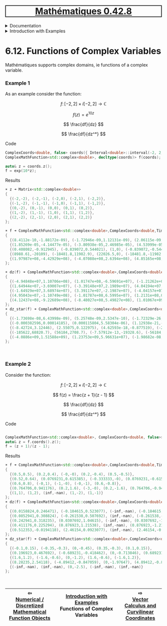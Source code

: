 <h1 style='border: 2px solid; text-align: center'><a href='../../../README.md'>Mathématiques 0.42.8</a></h1>

<details>

<summary>Documentation</summary>

# [Documentation](../../README.md)<br>
Chapter 1. [License](../license/README.md)<br>
Chapter 2. [About](../about/README.md)<br>
Chapter 3. [Versioning](../versioning/README.md)<br>
Chapter 4. [Status & Release Notes](../status-release/README.md)<br>
Chapter 5. [Upcoming Development](../development-schedule/README.md)<br>
Chapter 6. _Introduction with Examples_ <br>
Chapter 7. [Installation](../installation/README.md)<br>
Chapter 8. [Your First Mathématiques Project](../first-project/README.md)<br>
Chapter 9. [Usage Guide: Syntax, Data Types, Functions, etc](../user-guide/README.md)<br>
Chapter 10. [Benchmarks](../benchmarks/README.md)<br>
Chapter 11. [Tests](../test/README.md)<br>
Chapter 12. [Developer Guide: Modifying and Extending Mathématiques](../developer-guide/README.md)<br>


</details>



<details>

<summary>Introduction with Examples</summary>

# [6. Introduction with Examples](../README.md)<br>
6.1. [Pretty Printing and Debugging](../print-debug/README.md)<br>
6.2. [Number Systems and Arithmetic](../numbers/README.md)<br>
6.3. [Vectors, Matrices, and MultiArrays](../multiarrays/README.md)<br>
6.4. [Nested MultiArrays](../nested-multiarrays/README.md)<br>
6.5. [Special Vectors, Matrices, and MultiArrays](../special-multiarrays/README.md)<br>
6.6. [MultiArray Arithmetic and Operators](../multiarray-arithmetic/README.md)<br>
6.7. [Mixed-Rank & Mixed-Depth Arithmetic](../arithmetic-mixed/README.md)<br>
6.8. [Linear Algebra](../linear-algebra/README.md)<br>
6.9. [Indexing, Masks, Slicing, Sorting, etc.](../sort-mask-slice/README.md)<br>
6.10. [Common and Special Mathematical Functions](../math-functions/README.md)<br>
6.11. [Numerical / Discretized Mathematical Function Objects](../numerical-functions/README.md)<br>
6.12. _Functions of Complex Variables_ <br>
6.13. [Vector Calculus and Curvilinear Coordinates](../vector-calculus/README.md)<br>
6.14. [Tensors](../tensors/README.md)<br>
6.15. [Series and transforms](../series-transforms/README.md)<br>


</details>



# 6.12. Functions of Complex Variables

Mathématiques supports complex domains, ie functions of a complex variable.

### Example 1
As an example consider the function:

$$ f\colon [-2,2] \times i[-2,2] \rightarrow\mathbb{C}$$

$$ f(z) = e^{10 z} $$

$$ \frac{df}{dz} $$

$$ \frac{df}{dz^*} $$

Code

```C++
ComplexCoords<double, false> coords({ Interval<double>::interval(-2, 2, 5), Interval<double>::interval(-2, 2, 5) });
ComplexMathFunction<std::complex<double>, decltype(coords)> f(coords);

auto& z = coords.z();
f = exp(10*z);
```

Results

```C++
☀ z ➜ Matrix<std::complex<double>> 
{
  {(-2,-2), (-2,-1), (-2,0), (-2,1), (-2,2)},
  {(-1,-2), (-1,-1), (-1,0), (-1,1), (-1,2)},
  {(0,-2), (0,-1), (0,0), (0,1), (0,2)},
  {(1,-2), (1,-1), (1,0), (1,1), (1,2)},
  {(2,-2), (2,-1), (2,0), (2,1), (2,2)}
};

☀ f ➜ ComplexMathFunction<std::complex<double>,ComplexCoords<double,TimeCoord=0>> 
{
  {(8.4112e-10,-1.88172e-09), (-1.72946e-09,1.12131e-09), (2.06115e-09,0), (-1.72946e-09,-1.12131e-09), (8.4112e-10,1.88172e-09)},
  {(1.85269e-05,-4.14477e-05), (-3.80938e-05,2.46985e-05), (4.53999e-05,0), (-3.80938e-05,-2.46985e-05), (1.85269e-05,4.14477e-05)},
  {(0.408082,-0.912945), (-0.839072,0.544021), (1,0), (-0.839072,-0.544021), (0.408082,0.912945)},
  {(8988.61,-20109), (-18481.8,11982.9), (22026.5,0), (-18481.8,-11982.9), (8988.61,20109)},
  {(1.97987e+08,-4.42929e+08), (-4.07088e+08,2.6394e+08), (4.85165e+08,0), (-4.07088e+08,-2.6394e+08), (1.97987e+08,4.42929e+08)}
};

☀ dz(f) ➜ ComplexMathFunction<std::complex<double>,ComplexCoords<double,TimeCoord=0>> 
{
  {(-4.94848e+07,1.10706e+08), (1.01747e+08,-6.59691e+07), (-1.21262e+08,0), (1.01747e+08,6.59691e+07), (-4.94848e+07,-1.10706e+08)},
  {(1.64944e+07,-3.69007e+07), (-3.39148e+07,2.1989e+07), (4.04194e+07,0), (-3.39148e+07,-2.1989e+07), (1.64944e+07,3.69007e+07)},
  {(-1.64929e+07,3.68974e+07), (3.39117e+07,-2.1987e+07), (-4.04157e+07,0), (3.39117e+07,2.1987e+07), (-1.64929e+07,-3.68974e+07)},
  {(4.95043e+07,-1.10749e+08), (-1.01787e+08,6.5995e+07), (1.2131e+08,0), (-1.01787e+08,-6.5995e+07), (4.95043e+07,1.10749e+08)},
  {(4.12437e+08,-9.22689e+08), (-8.48027e+08,5.49827e+08), (1.01067e+09,0), (-8.48027e+08,-5.49827e+08), (4.12437e+08,9.22689e+08)}
};
☀ dz_star(f) ➜ ComplexMathFunction<std::complex<double>,ComplexCoords<double,TimeCoord=0>> 
{
  {(-1.73698e-08,6.43998e-09), (5.25748e-09,2.5347e-10), (-1.72329e-26,-1.8087e-09), (-5.25748e-09,2.5347e-10), (1.73698e-08,6.43998e-09)},
  {(-0.000382596,0.00014185), (0.000115804,5.58304e-06), (1.12938e-21,-3.98393e-05), (-0.000115804,5.58304e-06), (0.000382596,0.00014185)},
  {(-8.42724,3.12446), (2.55075,0.122975), (4.62593e-18,-0.877519), (-2.55075,0.122975), (8.42724,3.12446)},
  {(-185622,68820.7), (56184,2708.7), (-7.57912e-13,-19328.6), (-56184,2708.7), (185622,68820.7)},
  {(-4.0886e+09,1.51588e+09), (1.23753e+09,5.96631e+07), (-1.98682e-08,-4.25742e+08), (-1.23753e+09,5.96631e+07), (4.0886e+09,1.51588e+09)}
};

```

<br>

### Example 2
Consider the function:

$$ f\colon [-2,2] \times i[-2,2] \rightarrow\mathbb{C}$$

$$ f(z) = \frac{z + 1}{z - 1} $$

$$ \frac{df}{dz} $$

$$ \frac{df}{dz^*} $$

Code

```C++

ComplexMathFunction<std::complex<double>, ComplexCoords<double, false>> f({ Interval<double>::interval(-1, 1, 5), Interval<double>::interval(-2, 2, 5) });
auto& z = f.coords().z();
f = (z + 1)/(z - 1);
```

Results

```C++
☀ f ➜ ComplexMathFunction<std::complex<double>,ComplexCoords<double,TimeCoord=0>> 
{
  {(0.5,0.5), (0.2,0.4), (-0,-0), (0.2,-0.4), (0.5,-0.5)},
  {(0.52,0.64), (0.0769231,0.615385), (-0.333333,-0), (0.0769231,-0.615385), (0.52,-0.64)},
  {(0.6,0.8), (-0,1), (-1,-0), (-0,-1), (0.6,-0.8)},
  {(0.764706,0.941176), (0.2,1.6), (-3,-0), (0.2,-1.6), (0.764706,-0.941176)},
  {(1,1), (1,2), (inf,-nan), (1,-2), (1,-1)}
};
☀ dz(f) ➜ ComplexMathFunction<std::complex<double>,ComplexCoords<double,TimeCoord=0>> 
{
  {(0.0158824,0.246471), (-0.184615,0.523077), (-inf,-nan), (-0.184615,-0.523077), (0.0158824,-0.246471)},
  {(0.0852941,0.308824), (-0.261538,0.507692), (inf,-nan), (-0.261538,-0.507692), (0.0852941,-0.308824)},
  {(0.242941,0.318235), (0.0307692,1.04615), (-inf,-nan), (0.0307692,-1.04615), (0.242941,-0.318235)},
  {(0.411176,0.225294), (0.876923,1.21538), (inf,-nan), (0.876923,-1.21538), (0.411176,-0.225294)},
  {(0.512353,-0.0194118), (2.46154,0.0923077), (inf,-nan), (2.46154,-0.0923077), (0.512353,0.0194118)}
};
☀ dz_star(f) ➜ ComplexMathFunction<std::complex<double>,ComplexCoords<double,TimeCoord=0>> 
{
  {(-0.1,0.15), (-0.35,-0.3), (0,-0.45), (0.35,-0.3), (0.1,0.15)},
  {(0.196923,0.467692), (-0.689231,-0.418462), (0,-0.713846), (0.689231,-0.418462), (-0.196923,0.467692)},
  {(1.6,1.2), (-1.6,-0.6), (0,-1.2), (1.6,-0.6), (-1.6,1.2)},
  {(8.28235,2.54118), (-4.89412,-0.847059), (0,-1.97647), (4.89412,-0.847059), (-8.28235,2.54118)},
  {(-inf,-nan), (inf,-nan), (0,-2.5), (-inf,-nan), (inf,-nan)}
};
```




<br>



| ⇦ <br />[Numerical / Discretized Mathematical Function Objects](../numerical-functions/README.md)  | [Introduction with Examples](../README.md)<br />Functions of Complex Variables<br /><img width=1000/> | ⇨ <br />[Vector Calculus and Curvilinear Coordinates](../vector-calculus/README.md)   |
| ------------ | :-------------------------------: | ------------ |

